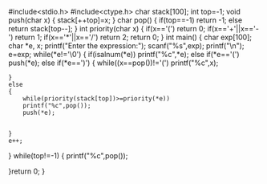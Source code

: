 #include<stdio.h>
#include<ctype.h>
char stack[100];
int top=-1;
void push(char x)
{
	stack[++top]=x;
}
char pop()
{
	if(top==-1)
	return -1;
	else
	return stack[top--];
}
int priority(char x)
{
	if(x=='(')
	return 0;
	if(x=='+'||x=='-')
	return 1;
	if(x=='*'||x=='/')
	return 2;
	return 0;
}
int main()
{
	char exp[100];
	char *e, x;
	printf("Enter the expression:");
	scanf("%s",exp);
	printf("\n");
	e=exp;
	while(*e!='\0')
	{
		if(isalnum(*e))
		printf("%c",*e);
		else if(*e=='(')
		push(*e);
		else if(*e==')')
		{
			while((x==pop())!='(')
			printf("%c",x);
		
		
	}
	else
	{
		while(priority(stack[top])>=priority(*e))
		printf("%c",pop());
		push(*e);
		
		
	}
	e++;
	
}
while(top!=-1)
{
	printf("%c",pop());
	
}return 0;
}

